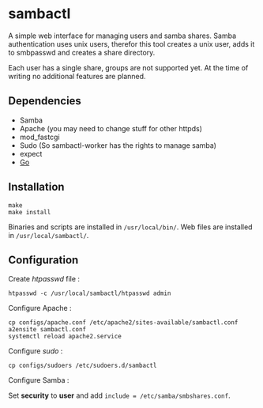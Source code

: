 sambactl
========

A simple web interface for managing users and samba shares. Samba authentication
uses unix users, therefor this tool creates a unix user, adds it to smbpasswd
and creates a share directory.

Each user has a single share, groups are not supported yet. At the time of
writing no additional features are planned.

Dependencies
------------

* Samba
* Apache (you may need to change stuff for other httpds)
* mod\_fastcgi
* Sudo (So sambactl-worker has the rights to manage samba)
* expect
* [Go](http://golang.org/)

Installation
------------

	make
	make install

Binaries and scripts are installed in `/usr/local/bin/`. Web files are installed in `/usr/local/sambactl/`.

Configuration
-------------

Create *htpasswd* file :

	htpasswd -c /usr/local/sambactl/htpasswd admin

Configure Apache :

	cp configs/apache.conf /etc/apache2/sites-available/sambactl.conf
	a2ensite sambactl.conf
	systemctl reload apache2.service

Configure *sudo* :

	cp configs/sudoers /etc/sudoers.d/sambactl

Configure Samba :

Set **security** to **user** and add `include = /etc/samba/smbshares.conf`.
